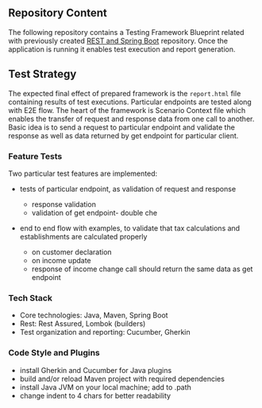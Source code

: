 ## Repository Content

The following repository contains a Testing Framework Blueprint related with previously created [REST and Spring
Boot](https://github.com/mwstyczynski/REST-and-Spring-Boot) repository. Once the application is running it enables test
execution and report generation.

## Test Strategy

The expected final effect of prepared framework is the `report.html` file containing results of test executions.
Particular endpoints are tested along with E2E flow. The heart of the framework is Scenario Context file which enables
the transfer of request and response data from one call to another. Basic idea is to send a request to particular
endpoint and validate the response as well as data returned by get endpoint for particular client.

### Feature Tests

Two particular test features are implemented:

- tests of particular endpoint, as validation of request and response
    - response validation
    - validation of get endpoint- double che
- end to end flow with examples, to validate that tax calculations and establishments are calculated properly
    - on customer declaration
    - on income update

    + response of income change call should return the same data as get endpoint

### Tech Stack

* Core technologies: Java, Maven, Spring Boot
* Rest:   Rest Assured, Lombok (builders)
* Test organization and reporting: Cucumber, Gherkin

### Code Style and Plugins

- install Gherkin and Cucumber for Java plugins
- build and/or reload Maven project with required dependencies
- install Java JVM on your local machine; add to .path
- change indent to 4 chars for better readability

